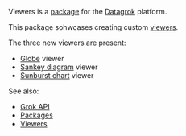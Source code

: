 Viewers is a [package](https://datagrok.ai/help/develop/develop#packages) for the [Datagrok](https://datagrok.ai) platform.

This package sohwcases creating custom [viewers](https://datagrok.ai/help/visualize/viewers).

The three new viewers are present:

  * [Globe](https://github.com/dataarts/webgl-globe) viewer
  * [Sankey diagram](https://en.wikipedia.org/wiki/Sankey_diagram) viewer
  * [Sunburst chart](https://en.wikipedia.org/wiki/Pie_chart#Ring) viewer

See also:

  * [Grok API](https://datagrok.ai/help/develop/js-api)
  * [Packages](https://datagrok.ai/help/develop/develop#packages)
  * [Viewers](https://datagrok.ai/help/visualize/viewers)